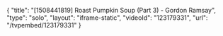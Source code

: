 {
    "title": "[1508441819] Roast Pumpkin Soup (Part 3) - Gordon Ramsay",
    "type": "solo",
    "layout": "iframe-static",
    "videoId": "123179331",
    "url": "\/tvpembed\/123179331"
}